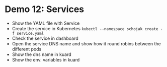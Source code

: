 # Demo 12: Services

* Show the YAML file with Service
* Create the service in Kubernetes `kubectl --namespace schojak create -f service.yaml`
* Check the service in dashboard
* Open the service DNS name and show how it round robins between the different pods
* Show the dns name in kuard
* Show the env. variables in kuard
